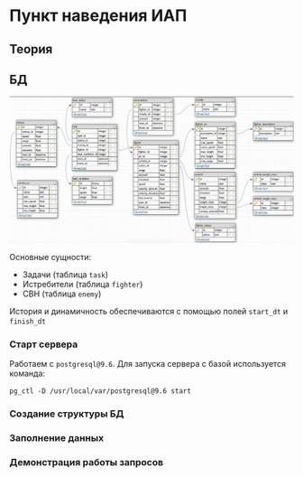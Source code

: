 # Пункт наведения ИАП

## Теория

## БД

![schema.png](schema.png)

Основные сущности:
* Задачи (таблица `task`)
* Истребители (таблица `fighter`)
* СВН (таблица `enemy`)

История и динамичность обеспечиваются с помощью полей `start_dt` и `finish_dt`

### Старт сервера

Работаем с `postgresql@9.6`. Для запуска сервера с базой используется команда:
```
pg_ctl -D /usr/local/var/postgresql@9.6 start
```

### Создание структуры БД

### Заполнение данных

### Демонстрация работы запросов
